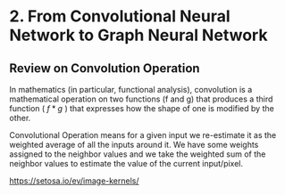 # 2. From Convolutional Neural Network to  Graph Neural Network

## Review on Convolution Operation

In mathematics (in particular, functional analysis), convolution is a mathematical operation on two functions (f and g) that produces a third function ( $f*g$ ) that expresses how the shape of one is modified by the other.

Convolutional Operation means for a given input we re-estimate it as the weighted average of all the inputs around it. We have some weights assigned to the neighbor values and we take the weighted sum of the neighbor values to estimate the value of the current input/pixel.



https://setosa.io/ev/image-kernels/
